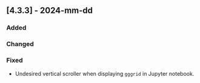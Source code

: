 ## [4.3.3] - 2024-mm-dd

### Added

### Changed

### Fixed

- Undesired vertical scroller when displaying `gggrid` in Jupyter notebook.
